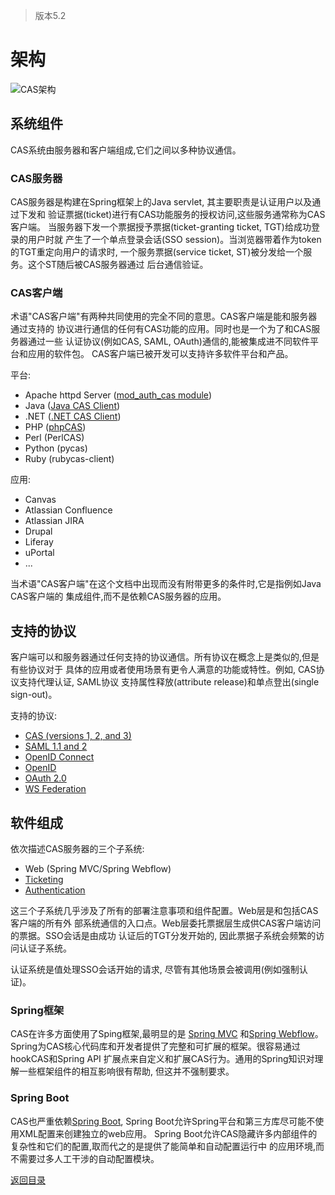 > 版本5.2

# 架构
![CAS架构](../../pic/cas-documenttation/planning/architecture/cas_architecture.png)

## 系统组件

CAS系统由服务器和客户端组成,它们之间以多种协议通信。

### CAS服务器
CAS服务器是构建在Spring框架上的Java servlet, 其主要职责是认证用户以及通过下发和
验证票据(ticket)进行有CAS功能服务的授权访问,这些服务通常称为CAS客户端。
当服务器下发一个票据授予票据(ticket-granting ticket, TGT)给成功登录的用户时就
产生了一个单点登录会话(SSO session)。当浏览器带着作为token的TGT重定向用户的请求时,
一个服务票据(service ticket, ST)被分发给一个服务。这个ST随后被CAS服务器通过
后台通信验证。


### CAS客户端
术语"CAS客户端"有两种共同使用的完全不同的意思。CAS客户端是能和服务器通过支持的
协议进行通信的任何有CAS功能的应用。同时也是一个为了和CAS服务器通过一些
认证协议(例如CAS, SAML, OAuth)通信的,能被集成进不同软件平台和应用的软件包。
CAS客户端已被开发可以支持许多软件平台和产品。

平台:

* Apache httpd Server ([mod_auth_cas module](https://github.com/Jasig/mod_auth_cas))
* Java ([Java CAS Client](https://github.com/apereo/java-cas-client))
* .NET ([.NET CAS Client](https://github.com/apereo/dotnet-cas-client))
* PHP ([phpCAS](https://github.com/Jasig/phpCAS))
* Perl (PerlCAS)
* Python (pycas)
* Ruby (rubycas-client)

应用:

* Canvas
* Atlassian Confluence
* Atlassian JIRA
* Drupal
* Liferay
* uPortal
* ...

当术语"CAS客户端"在这个文档中出现而没有附带更多的条件时,它是指例如Java CAS客户端的
集成组件,而不是依赖CAS服务器的应用。


## 支持的协议

客户端可以和服务器通过任何支持的协议通信。所有协议在概念上是类似的,但是有些协议对于
具体的应用或者使用场景有更令人满意的功能或特性。例如, CAS协议支持代理认证, SAML协议
支持属性释放(attribute release)和单点登出(single sign-out)。

支持的协议:

* [CAS (versions 1, 2, and 3)](../protocol/CAS-Protocol.html)
* [SAML 1.1 and 2](../protocol/SAML-Protocol.html)
* [OpenID Connect](../protocol/OIDC-Protocol.html)
* [OpenID](../protocol/OpenID-Protocol.html)
* [OAuth 2.0](../protocol/OAuth-Protocol.html)
* [WS Federation](../protocol/WS-Federation-Protocol.html)


## 软件组成
依次描述CAS服务器的三个子系统:

* Web (Spring MVC/Spring Webflow)
* [Ticketing](../installation/Configuring-Ticketing-Components.html)
* [Authentication](../installation/Configuring-Authentication-Components.html)

这三个子系统几乎涉及了所有的部署注意事项和组件配置。Web层是和包括CAS客户端的所有外
部系统通信的入口点。Web层委托票据层生成供CAS客户端访问的票据。SSO会话是由成功
认证后的TGT分发开始的, 因此票据子系统会频繁的访问认证子系统。

认证系统是值处理SSO会话开始的请求, 尽管有其他场景会被调用(例如强制认证)。

### Spring框架

CAS在许多方面使用了Sping框架,最明显的是
[Spring MVC](http://docs.spring.io/spring/docs/current/spring-framework-reference/html/mvc.html)
和[Spring Webflow](http://www.springsource.org/spring-web-flow)。
Spring为CAS核心代码库和开发者提供了完整和可扩展的框架。很容易通过hookCAS和Spring API
扩展点来自定义和扩展CAS行为。通用的Spring知识对理解一些框架组件的相互影响很有帮助,
但这并不强制要求。

### Spring Boot

CAS也严重依赖[Spring Boot](http://projects.spring.io/spring-boot/),
Spring Boot允许Spring平台和第三方库尽可能不使用XML配置来创建独立的web应用。
Spring Boot允许CAS隐藏许多内部组件的复杂性和它们的配置,取而代之的是提供了能简单和自动配置运行中
的应用环境,而不需要过多人工干涉的自动配置模块。

[返回目录](../../README.md)